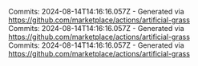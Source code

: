 Commits: 2024-08-14T14:16:16.057Z - Generated via https://github.com/marketplace/actions/artificial-grass
<br>
Commits: 2024-08-14T14:16:16.057Z - Generated via https://github.com/marketplace/actions/artificial-grass
<br>
Commits: 2024-08-14T14:16:16.057Z - Generated via https://github.com/marketplace/actions/artificial-grass
<br>
